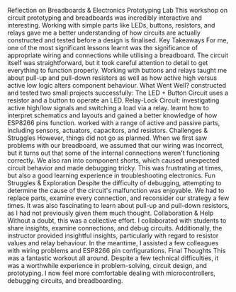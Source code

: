 Reflection on Breadboards & Electronics Prototyping Lab
This workshop on circuit prototyping and breadboards was incredibly interactive and interesting. Working with simple parts like LEDs, buttons, resistors, and relays gave me a better understanding of how circuits are actually constructed and tested before a design is finalised.
Key Takeaways
For me, one of the most significant lessons learnt was the significance of appropriate wiring and connections while utilising a breadboard. The circuit itself was straightforward, but it took careful attention to detail to get everything to function properly. Working with buttons and relays taught me about pull-up and pull-down resistors as well as how active high versus active low logic alters component behaviour.
What Went Well?
constructed and tested two small projects successfully:
The LED + Button Circuit uses a resistor and a button to operate an LED.
Relay-Lock Circuit: investigating active high/low signals and switching a load via a relay.
learnt how to interpret schematics and layouts and gained a better knowledge of how ESP8266 pins function.
worked with a range of active and passive parts, including sensors, actuators, capacitors, and resistors.
Challenges & Struggles
However, things did not go as planned. When we first saw problems with our breadboard, we assumed that our wiring was incorrect, but it turns out that some of the internal connections weren't functioning correctly. We also ran into component shorts, which caused unexpected circuit behavior and made debugging tricky. This was frustrating at times, but also a good learning experience in troubleshooting electronics.
Fun Struggles & Exploration
Despite the difficulty of debugging, attempting to determine the cause of the circuit's malfunction was enjoyable. We had to replace parts, examine every connection, and reconsider our strategy a few times. It was also fascinating to learn about pull-up and pull-down resistors, as I had not previously given them much thought.
Collaboration & Help
Without a doubt, this was a collective effort. I collaborated with students to share insights, examine connections, and debug circuits. Additionally, the instructor provided insightful insights, particularly with regard to resistor values and relay behaviour. In the meantime, I assisted a few colleagues with wiring problems and ESP8266 pin configurations.
Final Thoughts
This was a fantastic workout all around. Despite a few technical difficulties, it was a worthwhile experience in problem-solving, circuit design, and prototyping. I now feel more comfortable dealing with microcontrollers, debugging circuits, and breadboarding.
